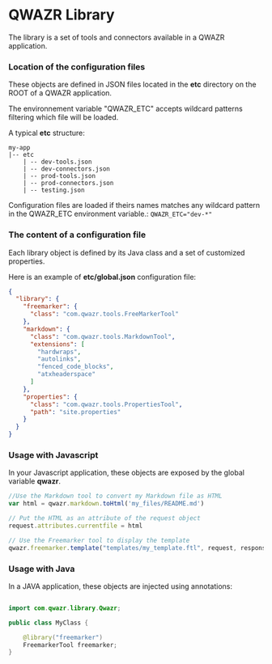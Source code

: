 QWAZR Library
================

The library is a set of tools and connectors available in a QWAZR application.

### Location of the configuration files

These objects are defined in JSON files located in the **etc** directory on the ROOT of a QWAZR application.

The environnement variable "QWAZR_ETC" accepts wildcard patterns filtering which file will be loaded.

A typical **etc** structure:

```
my-app
|-- etc
    | -- dev-tools.json
    | -- dev-connectors.json
    | -- prod-tools.json
    | -- prod-connectors.json
    | -- testing.json
```

Configuration files are loaded if theirs names matches any wildcard pattern in the QWAZR_ETC environment variable.:
```QWAZR_ETC="dev-*"```

### The content of a configuration file

Each library object is defined by its Java class and a set of customized properties.

Here is an example of **etc/global.json** configuration file:


```json
{
  "library": {
    "freemarker": {
      "class": "com.qwazr.tools.FreeMarkerTool"
    },
    "markdown": {
      "class": "com.qwazr.tools.MarkdownTool",
      "extensions": [
        "hardwraps",
        "autolinks",
        "fenced_code_blocks",
        "atxheaderspace"
      ]
    },
    "properties": {
      "class": "com.qwazr.tools.PropertiesTool",
      "path": "site.properties"
    }
  }
}
```

### Usage with Javascript

In your Javascript application, these objects are exposed by the global variable **qwazr**.

```js
//Use the Markdown tool to convert my Markdown file as HTML
var html = qwazr.markdown.toHtml('my_files/README.md')

// Put the HTML as an attribute of the request object
request.attributes.currentfile = html

// Use the Freemarker tool to display the template
qwazr.freemarker.template("templates/my_template.ftl", request, response)
```

### Usage with Java

In a JAVA application, these objects are injected using annotations:

```java

import com.qwazr.library.Qwazr;

public class MyClass {

    @library("freemarker")
    FreemarkerTool freemarker;
}

```


